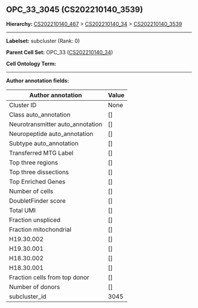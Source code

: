 ## OPC_33_3045 (CS202210140_3539)
<b>Hierarchy: </b>
[CS202210140_467](https://purl.brain-bican.org/taxonomy/CS202210140#CS202210140_467) >
[CS202210140_34](https://purl.brain-bican.org/taxonomy/CS202210140#CS202210140_34) >
[CS202210140_3539](https://purl.brain-bican.org/taxonomy/CS202210140#CS202210140_3539)

---


**Labelset:** subcluster (Rank: 0)

**Parent Cell Set:** OPC_33 ([CS202210140_34](https://purl.brain-bican.org/taxonomy/CS202210140#CS202210140_34))



**Cell Ontology Term:** 

[MARKER GENES.]: #


---

[TRANSFERRED ANNOTATIONS.]: #


[AUTHOR ANNOTATION FIELDS.]: #


**Author annotation fields:**

| Author annotation | Value |
|-------------------|-------|
|Cluster ID|None|
|Class auto_annotation|[]|
|Neurotransmitter auto_annotation|[]|
|Neuropeptide auto_annotation|[]|
|Subtype auto_annotation|[]|
|Transferred MTG Label|[]|
|Top three regions|[]|
|Top three dissections|[]|
|Top Enriched Genes|[]|
|Number of cells|[]|
|DoubletFinder score|[]|
|Total UMI|[]|
|Fraction unspliced|[]|
|Fraction mitochondrial|[]|
|H19.30.002|[]|
|H19.30.001|[]|
|H18.30.002|[]|
|H18.30.001|[]|
|Fraction cells from top donor|[]|
|Number of donors|[]|
|subcluster_id|3045|
